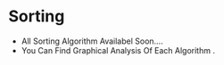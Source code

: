 # Sorting
- All Sorting Algorithm Availabel Soon....
- You Can Find Graphical Analysis Of Each Algorithm .
